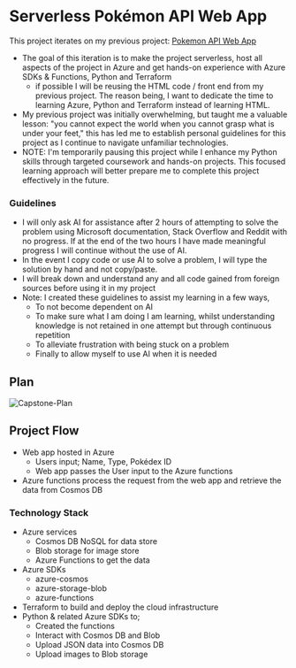 # Serverless Pokémon API Web App
This project iterates on my previous project: [Pokemon API Web App](https://github.com/NicholasMaloney/Learn-to-Cloud/tree/main/Phase-2-Programming#pok%C3%A9mon-api-web-app)
- The goal of this iteration is to make the project serverless, host all aspects of the project in Azure and get hands-on experience with Azure SDKs & Functions, Python and Terraform
  - if possible I will be reusing the HTML code / front end from my previous project. The reason being, I want to dedicate the time to learning Azure, Python and Terraform instead of learning HTML.
- My previous project was initially overwhelming, but taught me a valuable lesson: "you cannot expect the world when you cannot grasp what is under your feet," this has led me to establish personal guidelines for this project as I continue to navigate unfamiliar technologies.
- NOTE: I'm temporarily pausing this project while I enhance my Python skills through targeted coursework and hands-on projects. This focused learning approach will better prepare me to complete this project effectively in the future.
### Guidelines
- I will only ask AI for assistance after 2 hours of attempting to solve the problem using Microsoft documentation, Stack Overflow and Reddit with no progress. If at the end of the two hours I have made meaningful progress I will continue without the use of AI.
- In the event I copy code or use AI to solve a problem, I will type the solution by hand and not copy/paste.
- I will break down and understand any and all code gained from foreign sources before using it in my project
- Note: I created these guidelines to assist my learning in a few ways,
  - To not become dependent on AI
  - To make sure what I am doing I am learning, whilst understanding knowledge is not retained in one attempt but through continuous repetition
  - To alleviate frustration with being stuck on a problem
  - Finally to allow myself to use AI when it is needed
## Plan
![Capstone-Plan](https://github.com/user-attachments/assets/49a60953-a399-4c72-ad92-43d2eec9a369)

## Project Flow
- Web app hosted in Azure
    - Users input; Name, Type, Pokédex ID
    - Web app passes the User input to the Azure functions
- Azure functions process the request from the web app and retrieve the data from Cosmos DB
   
### Technology Stack
- Azure services
    - Cosmos DB NoSQL for data store
    - Blob storage for image store
    - Azure Functions to get the data
- Azure SDKs
    - azure-cosmos
    - azure-storage-blob
    - azure-functions
- Terraform to build and deploy the cloud infrastructure
- Python & related Azure SDKs to;
    - Created the functions
    - Interact with Cosmos DB and Blob
    - Upload JSON data into Cosmos DB
    - Upload images to Blob storage

